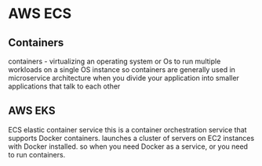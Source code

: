 # AWS ECS

## Containers

containers - virtualizing an operating system or Os to run multiple workloads on a single OS instance so containers are generally used in microservice architecture when you divide your application into smaller applications that talk to each other

## AWS EKS

ECS elastic container service this is a container orchestration service that supports Docker containers. launches a cluster of servers on EC2 instances with Docker installed. so when you need Docker as a service, or you need to run containers.